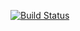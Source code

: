 [![Build Status](https://app.travis-ci.com/hlomla/greeting-webapp.svg?branch=master)](https://app.travis-ci.com/hlomla/greeting-webapp)